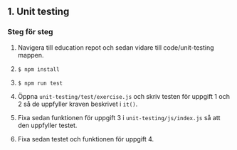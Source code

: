 ## 1. Unit testing

### Steg för steg 

1. Navigera till education repot och sedan vidare till code/unit-testing mappen.

1. ```$ npm install```

1. ```$ npm run test```

1. Öppna ```unit-testing/test/exercise.js``` och skriv testen för uppgift 1 och 2 så de uppfyller kraven beskrivet i ```it()```.

1. Fixa sedan funktionen för uppgift 3 i ```unit-testing/js/index.js``` så att den uppfyller testet.

1. Fixa sedan testet och funktionen för uppgift 4.
